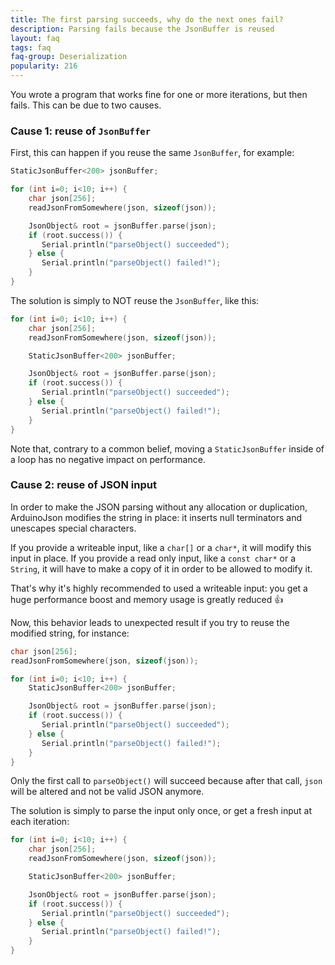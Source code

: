 ```yaml
---
title: The first parsing succeeds, why do the next ones fail?
description: Parsing fails because the JsonBuffer is reused
layout: faq
tags: faq
faq-group: Deserialization
popularity: 216
---
```


You wrote a program that works fine for one or more iterations, but then fails.
This can be due to two causes.

### Cause 1: reuse of `JsonBuffer`

First, this can happen if you reuse the same `JsonBuffer`, for example:

```c++
StaticJsonBuffer<200> jsonBuffer;

for (int i=0; i<10; i++) {
    char json[256];
    readJsonFromSomewhere(json, sizeof(json));

    JsonObject& root = jsonBuffer.parse(json);
    if (root.success()) {
       Serial.println("parseObject() succeeded");
    } else {
       Serial.println("parseObject() failed!");
    }
}
```

The solution is simply to NOT reuse the `JsonBuffer`, like this:

```c++
for (int i=0; i<10; i++) {
    char json[256];
    readJsonFromSomewhere(json, sizeof(json));

    StaticJsonBuffer<200> jsonBuffer;

    JsonObject& root = jsonBuffer.parse(json);
    if (root.success()) {
       Serial.println("parseObject() succeeded");
    } else {
       Serial.println("parseObject() failed!");
    }
}
```

Note that, contrary to a common belief, moving a `StaticJsonBuffer` inside of a loop has no negative impact on performance.

### Cause 2: reuse of JSON input

In order to make the JSON parsing without any allocation or duplication, ArduinoJson modifies the string in place: it inserts null terminators and unescapes special characters.

If you provide a writeable input, like a `char[]` or a `char*`, it will modify this input in place.
If you provide a read only input, like a `const char*` or a `String`, it will have to make a copy of it in order to be allowed to modify it.

That's why it's highly recommended to used a writeable input: you get a huge performance boost and memory usage is greatly reduced :+1:

Now, this behavior leads to unexpected result if you try to reuse the modified string, for instance:

```c++
char json[256];
readJsonFromSomewhere(json, sizeof(json));

for (int i=0; i<10; i++) {
    StaticJsonBuffer<200> jsonBuffer;

    JsonObject& root = jsonBuffer.parse(json);
    if (root.success()) {
       Serial.println("parseObject() succeeded");
    } else {
       Serial.println("parseObject() failed!");
    }
}
```

Only the first call to `parseObject()` will succeed because after that call, `json` will be altered and not be valid JSON anymore.

The solution is simply to parse the input only once, or get a fresh input at each iteration:

```c++
for (int i=0; i<10; i++) {
    char json[256];
    readJsonFromSomewhere(json, sizeof(json));

    StaticJsonBuffer<200> jsonBuffer;

    JsonObject& root = jsonBuffer.parse(json);
    if (root.success()) {
       Serial.println("parseObject() succeeded");
    } else {
       Serial.println("parseObject() failed!");
    }
}
```